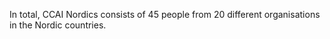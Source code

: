In total, CCAI Nordics consists of 45 people from 20 different organisations in the Nordic countries.
